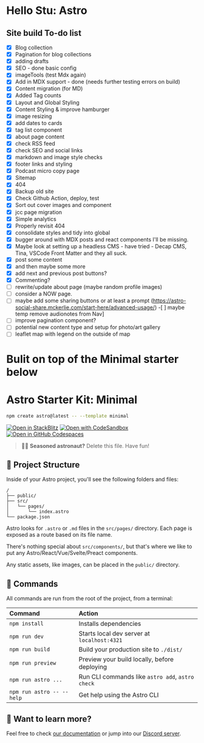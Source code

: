 # Hello Stu: Astro

## Site build To-do list

- [x] Blog collection
- [x] Pagination for blog collections
- [x] adding drafts
- [x] SEO - done basic config
- [x] imageTools (test Mdx again)
- [x] Add in MDX support - done (needs further testing errors on build)
- [x] Content migration (for MD)
- [x] Added Tag counts
- [x] Layout and Global Styling
- [x] Content Styling & improve hamburger
- [x] image resizing
- [x] add dates to cards
- [x] tag list component
- [x] about page content
- [x] check RSS feed
- [x] check SEO and social links
- [x] markdown and image style checks
- [x] footer links and styling
- [x] Podcast micro copy page
- [x] Sitemap
- [x] 404
- [x] Backup old site
- [x] Check Github Action, deploy, test
- [x] Sort out cover images and component
- [x] jcc page migration
- [x] Simple analytics
- [x] Properly revisit 404
- [x] consolidate styles and tidy into global
- [x] bugger around with MDX posts and react components I'll be missing.
- [x] Maybe look at setting up a headless CMS - have tried - Decap CMS, Tina, VSCode Front Matter and they all suck.
- [x] post some content
- [x] and then maybe some more
- [x] add next and previous post buttons?
- [x] Commenting?
- [ ] rewrite/update about page (maybe random profile images)
- [ ] consider a NOW page.
- [ ] maybe add some sharing buttons or at least a prompt (https://astro-social-share.mckerlie.com/start-here/advanced-usage/) -[ ] maybe temp remove audionotes from Nav]
- [ ] improve pagination component?
- [ ] potential new content type and setup for photo/art gallery
- [ ] leaflet map with legend on the outside of map

# Bulit on top of the Minimal starter below

# Astro Starter Kit: Minimal

```sh
npm create astro@latest -- --template minimal
```

[![Open in StackBlitz](https://developer.stackblitz.com/img/open_in_stackblitz.svg)](https://stackblitz.com/github/withastro/astro/tree/latest/examples/minimal)
[![Open with CodeSandbox](https://assets.codesandbox.io/github/button-edit-lime.svg)](https://codesandbox.io/p/sandbox/github/withastro/astro/tree/latest/examples/minimal)
[![Open in GitHub Codespaces](https://github.com/codespaces/badge.svg)](https://codespaces.new/withastro/astro?devcontainer_path=.devcontainer/minimal/devcontainer.json)

> 🧑‍🚀 **Seasoned astronaut?** Delete this file. Have fun!

## 🚀 Project Structure

Inside of your Astro project, you'll see the following folders and files:

```text
/
├── public/
├── src/
│   └── pages/
│       └── index.astro
└── package.json
```

Astro looks for `.astro` or `.md` files in the `src/pages/` directory. Each page is exposed as a route based on its file name.

There's nothing special about `src/components/`, but that's where we like to put any Astro/React/Vue/Svelte/Preact components.

Any static assets, like images, can be placed in the `public/` directory.

## 🧞 Commands

All commands are run from the root of the project, from a terminal:

| Command                   | Action                                           |
| :------------------------ | :----------------------------------------------- |
| `npm install`             | Installs dependencies                            |
| `npm run dev`             | Starts local dev server at `localhost:4321`      |
| `npm run build`           | Build your production site to `./dist/`          |
| `npm run preview`         | Preview your build locally, before deploying     |
| `npm run astro ...`       | Run CLI commands like `astro add`, `astro check` |
| `npm run astro -- --help` | Get help using the Astro CLI                     |

## 👀 Want to learn more?

Feel free to check [our documentation](https://docs.astro.build) or jump into our [Discord server](https://astro.build/chat).

